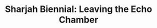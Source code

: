 ---
ee_id: '4465'
site: '1'
type: '5'
title: 'Sharjah Biennial: Leaving the Echo Chamber'
url: sharjah-biennial-leaving-the-echo-chamber
year: '2019'
venue: Various locations, Sharjah, United Arab Emirates
pitch: Didn’t get the memo artists usually only do one project for biennials like
  this, and did three :-) Got it together with an outdoor laser, banners on the front
  of the Sharjah Art Museum, and a pipe organ piece for the Sharjah Radisson gym.
ps:
imgs: dunk-2019-005-db-saf--sLpd.jpg,destroyed-jeans-2018-125-db-saf--wbBE.jpg,destroyed-jeans-2018-125-db-saf--2s34.jpg
things: "[4463] [2018-125-destroyed-jeans] 2018-125 Destroyed Jeans,[4464] [2019-005-dunk]
  2019-005 Dunk"
layout: shows
---
